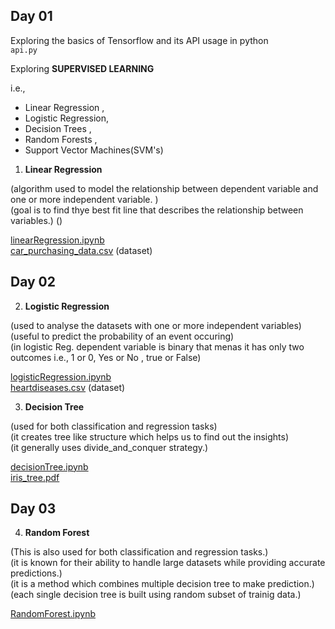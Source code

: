 ## Day 01

Exploring the basics of Tensorflow and its API usage in python  
`api.py`

Exploring **SUPERVISED LEARNING**

i.e.,
- Linear Regression ,
- Logistic Regression,
- Decision Trees ,
- Random Forests ,
- Support Vector Machines(SVM's)

1. **Linear Regression** 

(algorithm used to model the relationship between dependent variable and one or more independent variable. )  
(goal is to find thye best fit line that describes the relationship between variables.)
() 


[linearRegression.ipynb](https://github.com/sachinkhote/Python-and-Tensorflow-for-ML/blob/main/linearRegression.ipynb)   
[car_purchasing_data.csv](https://github.com/sachinkhote/Python-and-Tensorflow-for-ML/blob/main/car_purchasing_data.csv) (dataset)

## Day 02

2. **Logistic Regression**

(used to analyse the datasets with one or more independent variables)  
(useful to predict the probability of an event occuring)  
(in logistic Reg. dependent variable is binary that menas it has only two outcomes i.e., 1 or 0, Yes or No , true or False)    

[logisticRegression.ipynb](https://github.com/sachinkhote/Python-and-Tensorflow-for-ML/blob/main/logisticRegression.ipynb)  
[heartdiseases.csv](https://github.com/sachinkhote/Python-and-Tensorflow-for-ML/blob/main/heartdiseases.csv) (dataset)

3. **Decision Tree**

(used for both classification and regression tasks)  
(it creates tree like structure which helps us to find out the insights)  
(it generally uses divide_and_conquer strategy.)  

[decisionTree.ipynb](https://github.com/sachinkhote/Python-and-Tensorflow-for-ML/blob/main/decisionTree.ipynb)  
[iris_tree.pdf](https://github.com/sachinkhote/Python-and-Tensorflow-for-ML/blob/main/iris_tree.pdf)  

## Day 03  

4. **Random Forest**  

(This is also used for both classification and regression tasks.)  
(it is known for their ability to handle large datasets while providing accurate predictions.)  
(it is a method which combines multiple decision tree to make prediction.)  
(each single decision tree is built using random subset of trainig data.)  

[RandomForest.ipynb](https://github.com/sachinkhote/Python-and-Tensorflow-for-ML/blob/main/RandomForest.ipynb)